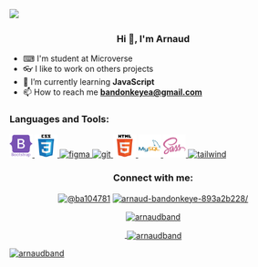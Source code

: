 ![](https://img.shields.io/badge/Microverse-blueviolet)
<h3 align="center">Hi 👋, I'm Arnaud</h3>

- ⌨ I'm student at Microverse
- 👓 I like to work on others projects
- 🌱 I’m currently learning **JavaScript**
- 📫 How to reach me **bandonkeyea@gmail.com**



<h3 align="left">Languages and Tools:</h3>
<p align="left"> <a href="https://getbootstrap.com" target="_blank" rel="noreferrer"> <img src="https://raw.githubusercontent.com/devicons/devicon/master/icons/bootstrap/bootstrap-plain-wordmark.svg" alt="bootstrap" width="40" height="40"/> </a> <a href="https://www.w3schools.com/css/" target="_blank" rel="noreferrer"> <img src="https://raw.githubusercontent.com/devicons/devicon/master/icons/css3/css3-original-wordmark.svg" alt="css3" width="40" height="40"/> </a> <a href="https://www.figma.com/" target="_blank" rel="noreferrer"> <img src="https://www.vectorlogo.zone/logos/figma/figma-icon.svg" alt="figma" width="40" height="40"/> </a> <a href="https://git-scm.com/" target="_blank" rel="noreferrer"> <img src="https://www.vectorlogo.zone/logos/git-scm/git-scm-icon.svg" alt="git" width="40" height="40"/> </a> <a href="https://www.w3.org/html/" target="_blank" rel="noreferrer"> <img src="https://raw.githubusercontent.com/devicons/devicon/master/icons/html5/html5-original-wordmark.svg" alt="html5" width="40" height="40"/> </a> <a href="https://www.mysql.com/" target="_blank" rel="noreferrer"> <img src="https://raw.githubusercontent.com/devicons/devicon/master/icons/mysql/mysql-original-wordmark.svg" alt="mysql" width="40" height="40"/> </a> <a href="https://sass-lang.com" target="_blank" rel="noreferrer"> <img src="https://raw.githubusercontent.com/devicons/devicon/master/icons/sass/sass-original.svg" alt="sass" width="40" height="40"/> </a> <a href="https://tailwindcss.com/" target="_blank" rel="noreferrer"> <img src="https://www.vectorlogo.zone/logos/tailwindcss/tailwindcss-icon.svg" alt="tailwind" width="40" height="40"/> </a> </p>

<h3 align="center">Connect with me:</h3>
<p align="center">
<a href="https://twitter.com/@ba104781" target="blank"><img align="center" src="https://raw.githubusercontent.com/rahuldkjain/github-profile-readme-generator/master/src/images/icons/Social/twitter.svg" alt="@ba104781" height="30" width="40" /></a>
<a href="https://linkedin.com/in/arnaud-bandonkeye-893a2b228/" target="blank"><img align="center" src="https://raw.githubusercontent.com/rahuldkjain/github-profile-readme-generator/master/src/images/icons/Social/linked-in-alt.svg" alt="arnaud-bandonkeye-893a2b228/" height="30" width="40" />
</p>

<p align="center"><img align="center" src="https://github-readme-stats.vercel.app/api/top-langs?username=arnaudband&show_icons=true&locale=en&layout=compact" alt="arnaudband" /></p>

<p  align="center">&nbsp;<img align="center" src="https://github-readme-stats.vercel.app/api?username=arnaudband&show_icons=true&locale=en" alt="arnaudband" /></p>


<p align="left"> <img src="https://komarev.com/ghpvc/?username=arnaudband&label=Profile%20views&color=0e75b6&style=flat" alt="arnaudband" /> </p>
